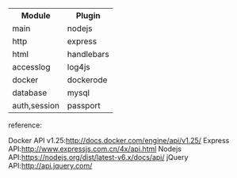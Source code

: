 <table>
	<tr>
		<th>Module</th>
		<th>Plugin</th>
	</tr>
	<tr>
		<td>main</td>
		<td>nodejs</td>
	</tr>
	<tr>
		<td>http</td>
		<td>express</td>
	</tr>	
	<tr>
		<td>html</td>
		<td>handlebars</td>
	</tr>	
	<tr>
		<td>accesslog</td>
		<td>log4js</td>
	</tr>	
	<tr>
		<td>docker</td>
		<td>dockerode</td>
	</tr>	
	<tr>
		<td>database</td>
		<td>mysql</td>
	</tr>	
	<tr>
		<td>auth,session</td>
		<td>passport</td>
	</tr>	
</table>
<p>reference:</p>
<p>
	Docker API v1.25:<a href="https://docs.docker.com/engine/api/v1.25/">http://docs.docker.com/engine/api/v1.25/</a>
	Express API:<a href="http://www.expressjs.com.cn/4x/api.html">http://www.expressjs.com.cn/4x/api.html</a>
	Nodejs API:<a href="https://nodejs.org/dist/latest-v6.x/docs/api/">https://nodejs.org/dist/latest-v6.x/docs/api/</a>
	jQuery API:<a href="http://api.jquery.com/">http://api.jquery.com/</a>





